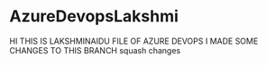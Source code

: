 # AzureDevopsLakshmi
HI THIS IS LAKSHMINAIDU FILE OF AZURE DEVOPS
I MADE SOME CHANGES TO THIS BRANCH
squash changes
